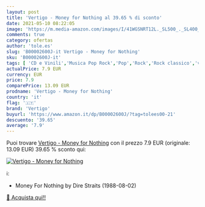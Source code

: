 ```yaml
---
layout: post
title: 'Vertigo - Money for Nothing al 39.65 % di sconto'
date: 2021-05-10 08:22:05
image: 'https://m.media-amazon.com/images/I/41WGSNRT12L._SL500_._SL400_.jpg'
comments: true
category: ofertas
author: 'tole.es'
slug: 'B00002600J-it Vertigo - Money for Nothing'
sku: 'B00002600J-it'
tags: [ 'CD e Vinili','Musica Pop Rock','Pop','Rock','Rock classico','vertigo', ]
actualPrice: 7.9 EUR
currency: EUR
price: 7.9
comparePrice: 13.09 EUR
prodname: 'Vertigo - Money for Nothing'
country: 'it'
flag: '🇮🇹'
brand: 'Vertigo'
buyurl: 'https://www.amazon.it/dp/B00002600J/?tag=tolees00-21'
descuento: '39.65'
average: '7.9'
---
```


Puoi trovare [Vertigo - Money for Nothing](https://www.amazon.it/dp/B00002600J/?tag=tolees00-21) con il prezzo 7.9 EUR (originale: 13.09 EUR) 39.65 % sconto qui:

[![Vertigo - Money for Nothing](https://m.media-amazon.com/images/I/41WGSNRT12L._SL500_._SL400_.jpg)](https://www.amazon.it/dp/B00002600J/?tag=tolees00-21)

ℹ️:

- Money For Nothing by Dire Straits (1988-08-02)

[🛒 Acquista qui!!](https://www.amazon.it/dp/B00002600J/?tag=tolees00-21)
